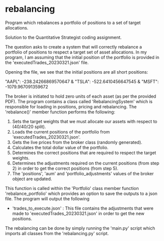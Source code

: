 # rebalancing
Program which rebalances a portfolio of positions to a set of target allocations.

Solution to the Quantitative Strategist coding assignment.

The question asks to create a system that will correctly rebalance a portfolio of positions to respect
a target set of asset allocations. In my program, I am assuming that the initial position of the portfolio is provided
in the 'executedTrades_20230321.json' file.

Opening the file, we see that the initial positions are all short positions:

"AAPL": -238.24266869570647 & "TSLA": -522.6410456647545  & "MSFT": -1079.967091359672

The broker is initiated to hold zero units of each asset (as per the provided PDF). The program contains a class called 
'RebalancingSystem' which is responsible for loading in positions, pricing and rebalancing. The 'rebalance()' member function
performs the following:

1. Sets the target weights that we must allocate our assets with respect to (40/40/20 split).
2. Loads the current positions of the portfolio from 'executedTrades_20230321.json'.
3. Gets the live prices from the broker class (randomly generated).
4. Calculates the total dollar value of the portfolio.
5. Determines the correct positions that are required to respect the target weights.
6. Determines the adjustments required on the current positions (from step 2) in order to get the correct positions (from step 5).
7. The 'positions', 'aum' and 'portfolio_adjustments' values of the broker object are updated.

This function is called within the 'Portfolio' class member function 'rebalance_portfolio' which provides an option to save the outputs to a json file.
The program will output the following

- 'trades_to_execute.json' : This file contains the adjustments that were made to 'executedTrades_20230321.json' in order to get the new positions.

The rebalancing can be done by simply running the 'main.py' script which imports all classes from the 'rebalancing.py' script.
